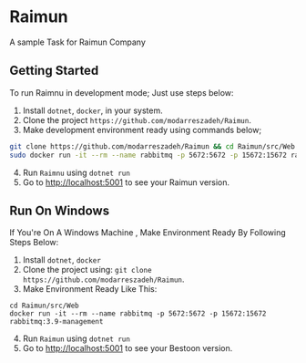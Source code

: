 # Raimun

A sample Task for Raimun Company

## Getting Started

To run Raimnu in development mode; Just use steps below:

1. Install `dotnet`, `docker`, in your system.
2. Clone the project `https://github.com/modarreszadeh/Raimun`.
3. Make development environment ready using commands below;

  ```bash
  git clone https://github.com/modarreszadeh/Raimun && cd Raimun/src/Web
  sudo docker run -it --rm --name rabbitmq -p 5672:5672 -p 15672:15672 rabbitmq:3.9-management
  ```

4. Run `Raimnu` using `dotnet run`
5. Go to [http://localhost:5001](http://localhost:5001) to see your Raimun version.

## Run On Windows

If You're On A Windows Machine , Make Environment Ready By Following Steps Below:
1. Install `dotnet`, `docker` 
2. Clone the project using:  `git clone https://github.com/modarreszadeh/Raimun`.
3. Make Environment Ready Like This:
``` Command Prompt
cd Raimun/src/Web
docker run -it --rm --name rabbitmq -p 5672:5672 -p 15672:15672 rabbitmq:3.9-management
```
4. Run `Raimun` using `dotnet run`
5. Go to [http://localhost:5001](http://localhost:5001) to see your Bestoon version.
